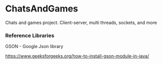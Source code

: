 # ChatsAndGames
Chats and games project. Client-server, multi threads, sockets, and more




### Reference Libraries

GSON - Google Json library

https://www.geeksforgeeks.org/how-to-install-gson-module-in-java/
